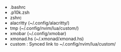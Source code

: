 - .bashrc
- .p10k.zsh
- zshrc
- alacritty (~/.config/alacritty/)
- tmp (~/.config/nvim/lua/custom/)
- xmobar (~/.config/xmobar)
- xmonad.hs (~/.xmonad/xmonad.hs)
- custom : Synced link to ~/.config/nvim/lua/custom/
